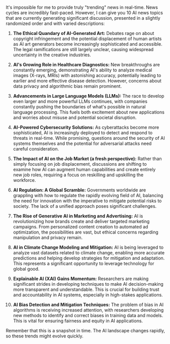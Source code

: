 It's impossible for me to provide truly "trending" news in real-time.  News cycles are incredibly fast-paced. However, I can give you 10 AI news topics that are currently generating significant discussion, presented in a slightly randomized order and with varied descriptions:


1. **The Ethical Quandary of AI-Generated Art:**  Debates rage on about copyright infringement and the potential displacement of human artists as AI art generators become increasingly sophisticated and accessible.  The legal ramifications are still largely unclear, causing widespread uncertainty in the creative industries.

2. **AI's Growing Role in Healthcare Diagnostics:**  New breakthroughs are constantly emerging, demonstrating AI's ability to analyze medical images (X-rays, MRIs) with astonishing accuracy, potentially leading to earlier and more effective disease detection.  However, concerns about data privacy and algorithmic bias remain prominent.

3. **Advancements in Large Language Models (LLMs):**  The race to develop even larger and more powerful LLMs continues, with companies constantly pushing the boundaries of what's possible in natural language processing.  This fuels both excitement about new applications and worries about misuse and potential societal disruption.

4. **AI-Powered Cybersecurity Solutions:**  As cyberattacks become more sophisticated, AI is increasingly deployed to detect and respond to threats in real-time.  While promising, questions around the security of AI systems themselves and the potential for adversarial attacks need careful consideration.

5. **The Impact of AI on the Job Market (a fresh perspective):**  Rather than simply focusing on job displacement, discussions are shifting to examine how AI can augment human capabilities and create entirely new job roles, requiring a focus on reskilling and upskilling the workforce.

6. **AI Regulation: A Global Scramble:**  Governments worldwide are grappling with how to regulate the rapidly evolving field of AI, balancing the need for innovation with the imperative to mitigate potential risks to society. The lack of a unified approach poses significant challenges.

7. **The Rise of Generative AI in Marketing and Advertising:**  AI is revolutionizing how brands create and deliver targeted marketing campaigns. From personalized content creation to automated ad optimization, the possibilities are vast, but ethical concerns regarding manipulation and privacy remain.

8. **AI in Climate Change Modeling and Mitigation:**  AI is being leveraged to analyze vast datasets related to climate change, enabling more accurate predictions and helping develop strategies for mitigation and adaptation. This represents a significant opportunity to leverage technology for global good.


9. **Explainable AI (XAI) Gains Momentum:**  Researchers are making significant strides in developing techniques to make AI decision-making more transparent and understandable.  This is crucial for building trust and accountability in AI systems, especially in high-stakes applications.


10. **AI Bias Detection and Mitigation Techniques:**  The problem of bias in AI algorithms is receiving increased attention, with researchers developing new methods to identify and correct biases in training data and models.  This is vital for ensuring fairness and equity in AI applications.


Remember that this is a snapshot in time.  The AI landscape changes rapidly, so these trends might evolve quickly.
